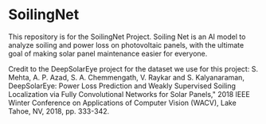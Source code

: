 # SoilingNet
This repository is for the SoilingNet Project. Soiling Net is an AI model to analyze soiling and power loss on photovoltaic panels, with the ultimate goal of making solar panel maintenance easier for everyone. 

Credit to the DeepSolarEye project for the dataset we use for this project:
S. Mehta, A. P. Azad, S. A. Chemmengath, V. Raykar and S. Kalyanaraman, DeepSolarEye: Power Loss Prediction and Weakly Supervised Soiling Localization via Fully Convolutional Networks for Solar Panels," 2018 IEEE Winter Conference on Applications of Computer Vision (WACV), Lake Tahoe, NV, 2018, pp. 333-342.

